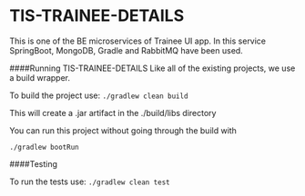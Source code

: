 # TIS-TRAINEE-DETAILS
This is one of the BE microservices of Trainee UI app. In this service SpringBoot, MongoDB, Gradle and RabbitMQ have been used.

####Running TIS-TRAINEE-DETAILS
Like all of the existing projects, we use a build wrapper.

To build the project use:
`./gradlew clean build`

This will create a .jar artifact in the ./build/libs directory

You can run this project without going through the build with

`./gradlew bootRun`

####Testing

To run the tests use:
`./gradlew clean test`